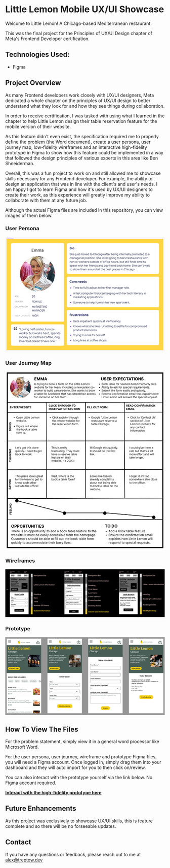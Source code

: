 # Little Lemon Mobile UX/UI Showcase

Welcome to Little Lemon! A Chicago-based Mediterranean restaurant.

This was the final project for the Principles of UX/UI Design chapter of Meta's Frontend Developer certification.

## Technologies Used:

- Figma

## Project Overview

As many Frontend developers work closely with UX/UI designers, Meta dedicated a whole chapter on the principles of UX/UI design to better understand what they look for and how they see things during collaboration.

In order to receive certification, I was tasked with using what I learned in the chapter to help Little Lemon design their table reservation feature for the mobile version of their website.

As this feature didn't even exist, the specification required me to properly define the problem (the Word document), create a user persona, user journey map, low-fidelity wireframes and an interactive high-fidelity prototype in Figma to show how this feature could be implemented in a way that followed the design principles of various experts in this area like Ben Shneiderman.

Overall, this was a fun project to work on and still allowed me to showcase skills necessary for any Frontend developer. For example, the ability to design an application that was in line with the client's and user's needs. I am happy I got to learn Figma and how it's used by UX/UI designers to create their work, as this experience will greatly improve my ability to collaborate with them at any future job.

Although the actual Figma files are included in this repository, you can view images of them below.

### **User Persona**

![User Persona](Images/User%20Persona.png)

### **User Journey Map**

![User Journey Map](Images/User%20Journey%20Map.png)

### **Wireframes**

![Wireframes](Images/Wireframes%20for%20Little%20Lemon.png)

### **Prototype**

![Prototype](Images/Prototype%20for%20Little%20Lemon.png)

## How To View The Files

For the problem statement, simply view it in a general word processor like Microsoft Word.

For the user persona, user journey, wireframe and prototype Figma files, you will need a Figma account. Once logged in, simply drag them into your dashboard and they will auto import for you to then click on/review.

You can also interact with the prototype yourself via the link below. No Figma account required.

**[Interact with the high-fidelity prototype here](https://www.figma.com/proto/RCnCHzOHnVoz37xDycm0Nm?type=design&node-id=0-1&mode=design&t=iTkZ9hAPYTX4NuP9-6)**

## Future Enhancements

As this project was exclusively to showcase UX/UI skills, this is feature complete and so there will be no forseeable updates.

## Contact

If you have any questions or feedback, please reach out to me at [alex@treptow.dev](mailto:alex@treptow.dev)

